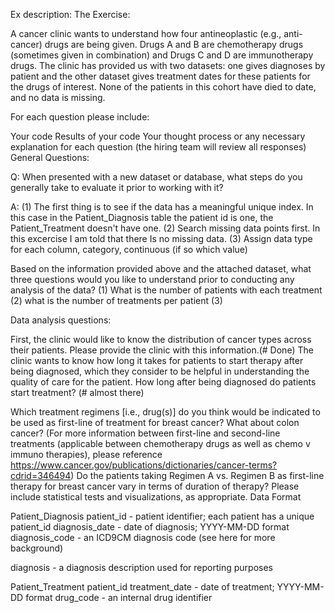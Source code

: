 Ex description:
The Exercise:

A cancer clinic wants to understand how four antineoplastic (e.g., anti-cancer) 
drugs are being given. Drugs A and B are chemotherapy drugs (sometimes given in combination)
 and Drugs C and D are immunotherapy drugs. 
The clinic has provided us with two datasets: 
one gives diagnoses by patient and the other dataset gives treatment dates for these patients
 for the drugs of interest. None of the patients in this cohort have died to date, 
 and no data is missing.

For each question please include:

Your code
Results of your code
Your thought process or any necessary explanation for each question 
(the hiring team will review all responses)
General Questions:

Q: When presented with a new dataset or database, what steps do you generally take to
 evaluate it prior to working with it?

A: 
(1) The first thing is to see if the data has a meaningful unique index. In this case in the
Patient_Diagnosis table the patient id is one, the Patient_Treatment doesn't have one. 
(2) Search missing data points first. In this excercise I am told that there
	Is no missing data. 
(3) Assign data type for each column, category, continuous (if so which value)

 
Based on the information provided above and the attached dataset, 
what three questions would you like to understand prior to conducting any analysis of the data?
(1) What is the number of patients with each treatment
(2) what is the number of treatments per patient
(3)

Data analysis questions:

First, the clinic would like to know the distribution of cancer types across their patients.
 Please provide the clinic with this information.(# Done)
The clinic wants to know how long it takes for patients to start therapy after being diagnosed, 
which they consider to be helpful in understanding the quality of care for the patient.
 How long after being diagnosed do patients start treatment? (# almost there)
 
 
Which treatment regimens [i.e., drug(s)] do you think would be indicated
 to be used as first-line of treatment for breast cancer? 
 What about colon cancer? (For more information between first-line and second-line treatments (applicable between chemotherapy drugs as well as chemo v immuno therapies), please reference https://www.cancer.gov/publications/dictionaries/cancer-terms?cdrid=346494)
Do the patients taking Regimen A vs. Regimen B as first-line therapy for breast cancer vary in terms of duration of therapy? Please include statistical tests and visualizations, as appropriate.
Data Format

Patient_Diagnosis
patient_id - patient identifier; each patient has a unique patient_id
diagnosis_date - date of diagnosis; YYYY-MM-DD format
diagnosis_code - an ICD9CM diagnosis code (see here for more background)

diagnosis - a diagnosis description used for reporting purposes

Patient_Treatment
patient_id
treatment_date - date of treatment; YYYY-MM-DD format
drug_code - an internal drug identifier